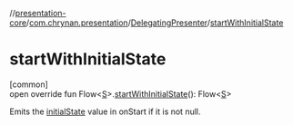 //[presentation-core](../../../index.md)/[com.chrynan.presentation](../index.md)/[DelegatingPresenter](index.md)/[startWithInitialState](start-with-initial-state.md)

# startWithInitialState

[common]\
open override fun Flow&lt;[S](index.md)&gt;.[startWithInitialState](start-with-initial-state.md)(): Flow&lt;[S](index.md)&gt;

Emits the [initialState](../../../../presentation-core/com.chrynan.presentation/-delegating-presenter/initial-state.md) value in onStart if it is not null.
